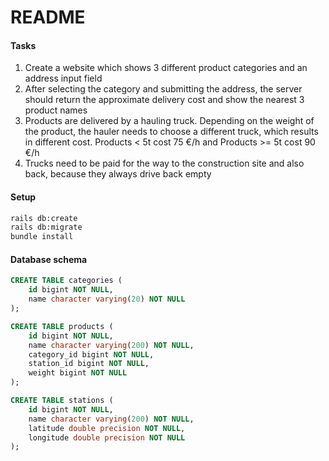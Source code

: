# README

#### Tasks

1. Create a website which shows 3 different product categories and an address input field
2. After selecting the category and submitting the address, the server should return the approximate delivery cost and show the nearest 3 product names
3. Products are delivered by a hauling truck. Depending on the weight of the product, the hauler needs to choose a different truck, which results in different cost. Products < 5t cost 75 €/h and Products >= 5t cost 90 €/h
4. Trucks need to be paid for the way to the construction site and also back, because they always drive back empty

#### Setup

```bash
rails db:create
rails db:migrate
bundle install
```

#### Database schema

```sql
CREATE TABLE categories (
    id bigint NOT NULL,
    name character varying(20) NOT NULL
);

CREATE TABLE products (
    id bigint NOT NULL,
    name character varying(200) NOT NULL,
    category_id bigint NOT NULL,
    station_id bigint NOT NULL,
    weight bigint NOT NULL
);

CREATE TABLE stations (
    id bigint NOT NULL,
    name character varying(200) NOT NULL,
    latitude double precision NOT NULL,
    longitude double precision NOT NULL
);
```
